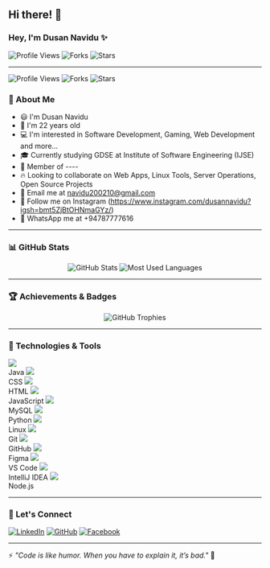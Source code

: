 ## Hi there! 👋

### Hey, I'm Dusan Navidu ✨

![Profile Views](https://komarev.com/ghpvc/?username=yourusername&label=Views&color=brightgreen&style=flat-square)
![Forks](https://img.shields.io/github/forks/yourusername/yourrepo?style=social)
![Stars](https://img.shields.io/github/stars/yourusername/yourrepo?style=social)

---

<script>
    let nameElement = document.getElementById("name");
    let names = ["Dusan Navidu", "Dusan", "Navidu"];
    let index = 0;
    
    setInterval(() => {
        nameElement.innerText = names[index];
        index = (index + 1) % names.length;
    }, 2000);
</script>


![Profile Views](https://komarev.com/ghpvc/?username=yourusername&label=Views&color=brightgreen&style=flat-square)
![Forks](https://img.shields.io/github/forks/yourusername/yourrepo?style=social)
![Stars](https://img.shields.io/github/stars/yourusername/yourrepo?style=social)


### 🚀 About Me
- 😃 I'm Dusan Navidu
- 🎂 I'm 22 years old
- 💻 I'm interested in Software Development, Gaming, Web Development and more...
- 🎓 Currently studying GDSE at Institute of Software Engineering (IJSE)
- 🌟 Member of ----
- 🔥 Looking to collaborate on Web Apps, Linux Tools, Server Operations, Open Source Projects
- 📧 Email me at navidu200210@gmail.com
- 📸 Follow me on Instagram (https://www.instagram.com/dusannavidu?igsh=bmt5ZjBtOHNmaGYz/)
- 📱 WhatsApp me at +94787777616

---

### 📊 GitHub Stats
<div align="center">
    <img src="https://github-readme-stats.vercel.app/api?username=yourusername&show_icons=true&theme=radical" alt="GitHub Stats" />
    <img src="https://github-readme-stats.vercel.app/api/top-langs/?username=yourusername&layout=compact&theme=radical" alt="Most Used Languages" />
</div>

---

### 🏆 Achievements & Badges
<div align="center">
    <img src="https://github-profile-trophy.vercel.app/?username=yourusername&theme=radical&margin-w=10" alt="GitHub Trophies" />
</div>

---

### 🔧 Technologies & Tools

<div>
<img src="https://img.shields.io/badge/Java-ED8B00?style=for-the-badge&logo=java&logoColor=white" /><br>Java
<img src="https://img.shields.io/badge/CSS3-1572B6?style=for-the-badge&logo=css3&logoColor=white" /><br>CSS
<img src="https://img.shields.io/badge/HTML5-E34F26?style=for-the-badge&logo=html5&logoColor=white" /><br>HTML
<img src="https://img.shields.io/badge/JavaScript-F7DF1E?style=for-the-badge&logo=javascript&logoColor=black" /><br>JavaScript
<img src="https://img.shields.io/badge/MySQL-4479A1?style=for-the-badge&logo=mysql&logoColor=white" /><br>MySQL
<img src="https://img.shields.io/badge/Python-3670A0?style=for-the-badge&logo=python&logoColor=white" /><br>Python
<img src="https://img.shields.io/badge/Linux-FCC624?style=for-the-badge&logo=linux&logoColor=black" /><br>Linux
<img src="https://img.shields.io/badge/Git-F05032?style=for-the-badge&logo=git&logoColor=white" /><br>Git
<img src="https://img.shields.io/badge/GitHub-181717?style=for-the-badge&logo=github" /><br>GitHub
<img src="https://img.shields.io/badge/Figma-F24E1E?style=for-the-badge&logo=figma&logoColor=white" /><br>Figma
<img src="https://img.shields.io/badge/VS%20Code-007ACC?style=for-the-badge&logo=visual-studio-code&logoColor=white" /><br>VS Code
<img src="https://img.shields.io/badge/IntelliJ%20IDEA-000000?style=for-the-badge&logo=intellij-idea&logoColor=white" /><br>IntelliJ IDEA
<img src="https://img.shields.io/badge/Node.js-43853D?style=for-the-badge&logo=node.js&logoColor=white" /><br>Node.js
</div>

---

### 🤝 Let's Connect
[![LinkedIn](https://img.shields.io/badge/LinkedIn-blue?style=for-the-badge&logo=linkedin)](https://linkedin.com/in/dusan-navidu-11b9a234a?utm_source=share&utm_campaign=share_via&utm_content=profile&utm_medium=android_app)
[![GitHub](https://img.shields.io/badge/GitHub-181717?style=for-the-badge&logo=github)](https://github.com/DusanNavidu)
[![Facebook](https://img.shields.io/badge/Facebook-1877F2?style=for-the-badge&logo=facebook&logoColor=white)](https://www.facebook.com/share/17ZPqeFdtN/)

---

⚡ *"Code is like humor. When you have to explain it, it’s bad."* 🚀
